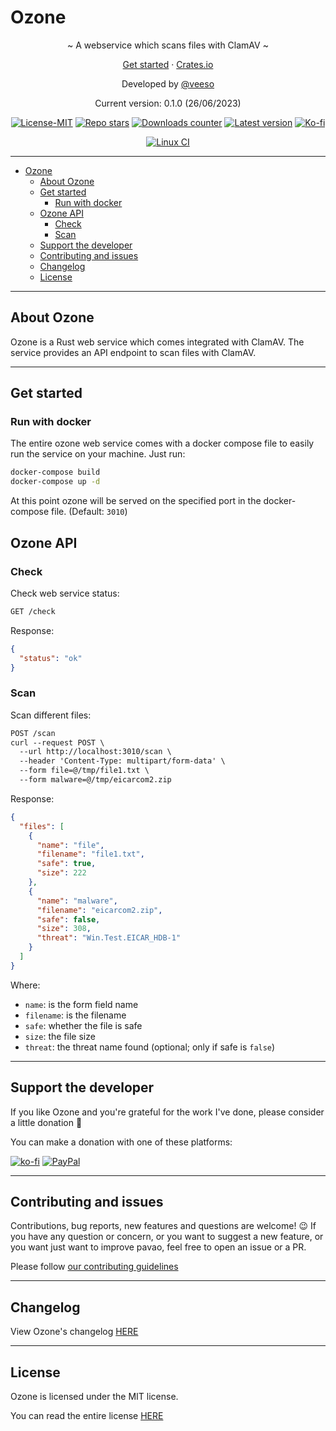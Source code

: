 # Ozone

<p align="center">~ A webservice which scans files with ClamAV ~</p>
<p align="center">
  <a href="#get-started-">Get started</a>
  ·
  <a href="https://crates.io/crates/ozone-ws" target="_blank">Crates.io</a>
</p>
<p align="center">Developed by <a href="https://veeso.dev/" target="_blank">@veeso</a></p>
<p align="center">Current version: 0.1.0 (26/06/2023)</p>

<p align="center">
  <a href="https://opensource.org/license/mit/"
    ><img
      src="https://img.shields.io/badge/License-MIT-teal.svg"
      alt="License-MIT"
  /></a>
  <a href="https://github.com/veeso-dev/ozone/stargazers"
    ><img
      src="https://img.shields.io/github/stars/veeso-dev/ozone.svg"
      alt="Repo stars"
  /></a>
  <a href="https://crates.io/crates/ozone-ws"
    ><img
      src="https://img.shields.io/crates/d/ozone-ws.svg"
      alt="Downloads counter"
  /></a>
  <a href="https://crates.io/crates/ozone-ws"
    ><img
      src="https://img.shields.io/crates/v/ozone-ws.svg"
      alt="Latest version"
  /></a>
  <a href="https://ko-fi.com/veeso">
    <img
      src="https://img.shields.io/badge/donate-ko--fi-red"
      alt="Ko-fi"
  /></a>
</p>
<p align="center">
  <a href="https://github.com/veeso-dev/ozone/actions"
    ><img
      src="https://github.com/veeso-dev/ozone/workflows/build-test/badge.svg"
      alt="Linux CI"
  /></a>
</p>

---

- [Ozone](#ozone)
  - [About Ozone](#about-ozone)
  - [Get started](#get-started)
    - [Run with docker](#run-with-docker)
  - [Ozone API](#ozone-api)
    - [Check](#check)
    - [Scan](#scan)
  - [Support the developer](#support-the-developer)
  - [Contributing and issues](#contributing-and-issues)
  - [Changelog](#changelog)
  - [License](#license)

---

## About Ozone

Ozone is a Rust web service which comes integrated with ClamAV. The service provides an API endpoint to scan files with ClamAV.

---

## Get started

### Run with docker

The entire ozone web service comes with a docker compose file to easily run the service on your machine.
Just run:

```sh
docker-compose build
docker-compose up -d
```

At this point ozone will be served on the specified port in the docker-compose file. (Default: `3010`)

## Ozone API

### Check

Check web service status:

```txt
GET /check
```

Response:

```json
{
  "status": "ok"
}
```

### Scan

Scan different files:

```txt
POST /scan
curl --request POST \
  --url http://localhost:3010/scan \
  --header 'Content-Type: multipart/form-data' \
  --form file=@/tmp/file1.txt \
  --form malware=@/tmp/eicarcom2.zip
```

Response:

```json
{
  "files": [
    {
      "name": "file",
      "filename": "file1.txt",
      "safe": true,
      "size": 222
    },
    {
      "name": "malware",
      "filename": "eicarcom2.zip",
      "safe": false,
      "size": 308,
      "threat": "Win.Test.EICAR_HDB-1"
    }
  ]
}
```

Where:

- `name`: is the form field name
- `filename`: is the filename
- `safe`: whether the file is safe
- `size`: the file size
- `threat`: the threat name found (optional; only if safe is `false`)

---

## Support the developer

If you like Ozone and you're grateful for the work I've done, please consider a little donation 🥳

You can make a donation with one of these platforms:

[![ko-fi](https://img.shields.io/badge/Ko--fi-F16061?style=for-the-badge&logo=ko-fi&logoColor=white)](https://ko-fi.com/veeso)
[![PayPal](https://img.shields.io/badge/PayPal-00457C?style=for-the-badge&logo=paypal&logoColor=white)](https://www.paypal.me/chrisintin)

---

## Contributing and issues

Contributions, bug reports, new features and questions are welcome! 😉
If you have any question or concern, or you want to suggest a new feature, or you want just want to improve pavao, feel free to open an issue or a PR.

Please follow [our contributing guidelines](CONTRIBUTING.md)

---

## Changelog

View Ozone's changelog [HERE](CHANGELOG.md)

---

## License

Ozone is licensed under the MIT license.

You can read the entire license [HERE](LICENSE)
